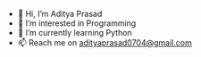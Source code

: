 - 👋 Hi, I’m Aditya Prasad
- 👀 I’m interested in Programming
- 🌱 I’m currently learning Python
- 📫 Reach me on adityaprasad0704@gmail.com

<!---
Aditya-0704/Aditya-0704 is a ✨ special ✨ repository because its `README.md` (this file) appears on your GitHub profile.
You can click the Preview link to take a look at your changes.
--->
